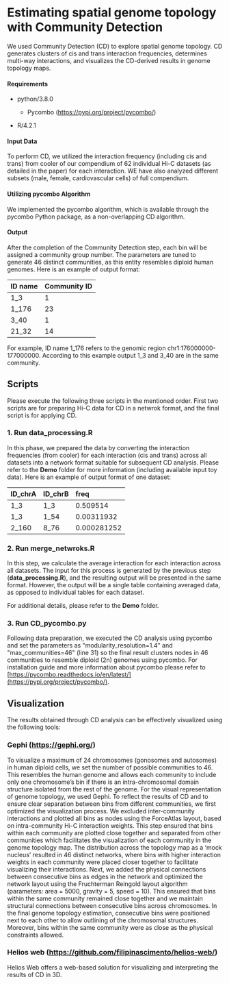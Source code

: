 # Estimating spatial genome topology with Community Detection

We used Community Detection (CD) to explore spatial genome topology. CD generates clusters of cis and trans interaction frequencies, determines multi-way interactions, and visualizes the CD-derived results in genome topology maps.

#### Requirements
- python/3.8.0
  
  - Pycombo (https://pypi.org/project/pycombo/) 

- R/4.2.1


#### Input Data

To perform CD, we utilized the interaction frequency (including cis and trans) from cooler of our compendium of 62 individual Hi-C datasets (as detailed in the paper) for each interaction. WE have also analyzed different subsets (male, female, cardiovascular cells) of full compendium.  

#### Utilizing pycombo Algorithm

We implemented the pycombo algorithm, which is available through the pycombo Python package, as a non-overlapping CD algorithm.


#### Output
After the completion of the Community Detection step, each bin will be assigned a community group number. The parameters are tuned to generate 46 distinct communities, as this entity resembles diploid human genomes. Here is an example of output format:

   | ID name    | Community ID       | 
   |:--------------------------------------------------|:----------------------|
   | 1_3  | 1                 | 
   | 1_176  | 23                 |
   | 3_40  | 1                | 
   | 21_32  | 14                | 

For example, ID name 1_176 refers to the genomic region chr1:176000000-177000000. According to this example output 1_3 and 3_40 are in the same community.

## Scripts

Please execute the following three scripts in the mentioned order. First two scripts are for preparing Hi-C data for CD in a netwrok format, and the final script is for applying CD.

### 1. Run data_processing.R

In this phase, we prepared the data by converting the interaction frequencies (from cooler) for each interaction (cis and trans) across all datasets into a network format suitable for subsequent CD analysis. Please refer to the **Demo** folder for more information (including available input toy data). Here is an example of output format of one dataset:

   | ID_chrA                                                | ID_chrB        | freq     |
   |:--------------------------------------------------|:----------------------|:-----------------------|
   | 1_3       | 1_3                 | 0.509514                  |
   | 1_3 | 1_54                | 0.00311932                  |
   | 2_160   | 8_76                | 0.000281252               |


### 2. Run merge_netwroks.R

In this step, we calculate the average interaction for each interaction across all datasets. The input for this process is generated by the previous step (**data_processing.R**), and the resulting output will be presented in the same format. However, the output will be a single table containing averaged data, as opposed to individual tables for each dataset.

For additional details, please refer to the **Demo** folder.


### 3. Run CD_pycombo.py
Following data preparation, we executed the CD analysis using pycombo and set the parameters as "modularity_resolution=1.4" and "max_communities=46" (line 31) so the final result clusters nodes in 46 communities to resemble diploid (2n) genomes using pycombo. For installation guide and more information about pycombo please refer to  [https://pycombo.readthedocs.io/en/latest/](https://pypi.org/project/pycombo/).


## Visualization
The results obtained through CD analysis can be effectively visualized using the following tools:

### Gephi (https://gephi.org/)
To visualize a maximum of 24 chromosomes (gonosomes and autosomes) in human diploid cells, we set the number of possible communities to 46. This resembles the human genome and allows each community to include only one chromosome’s bin if there is an intra-chromosomal domain structure isolated from the rest of the genome. For the visual representation of genome topology, we used Gephi. To reflect the results of CD and to ensure clear separation between bins from different communities, we first optimized the visualization process. We excluded inter-community interactions and plotted all bins as nodes using the ForceAtlas layout, based on intra-community Hi-C interaction weights. This step ensured that bins within each community are plotted close together and separated from other communities which facilitates the visualization of each community in the genome topology map. The distribution across the topology map as a ‘mock nucleus’ resulted in 46 distinct networks, where bins with higher interaction weights in each community were placed closer together to facilitate visualizing their interactions. Next, we added the physical connections between consecutive bins as edges in the network and optimized the network layout using the Fruchterman Reingold layout algorithm (parameters: area = 5000, gravity = 5, speed = 10). This ensured that bins within the same community remained close together and we maintain structural connections between consecutive bins across chromosomes. In the final genome topology estimation, consecutive bins were positioned next to each other to allow outlining of the chromosomal structures. Moreover, bins within the same community were as close as the physical constraints allowed.

### Helios web (https://github.com/filipinascimento/helios-web/)
Helios Web offers a web-based solution for visualizing and interpreting the results of CD in 3D.
